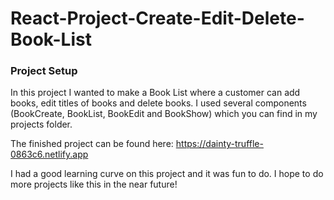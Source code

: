 # React-Project-Create-Edit-Delete-Book-List

### Project Setup 

In this project I wanted to make a Book List where a customer can add books, edit titles of books and delete books. 
I used several components (BookCreate, BookList, BookEdit and BookShow) which you can find in my projects folder. 

The finished project can be found here: https://dainty-truffle-0863c6.netlify.app

I had a good learning curve on this project and it was fun to do. I hope to do more projects like this in the near future!
